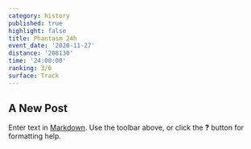 ```yaml
---
category: history
published: true
highlight: false
title: Phantasm 24h
event_date: '2020-11-27'
distance: '208130'
time: '24:00:00'
ranking: 3/6
surface: Track
---
```

## A New Post

Enter text in [Markdown](http://daringfireball.net/projects/markdown/). Use the toolbar above, or click the **?** button for formatting help.
